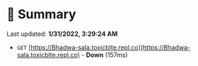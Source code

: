 # 📖 Summary
Last updated: **1/31/2022, 3:29:24 AM**

- `GET` [https://Bhadwa-sala.toxicblte.repl.co](https://Bhadwa-sala.toxicblte.repl.co) - **Down** (157ms)
